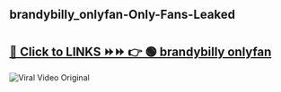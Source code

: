 
 ## brandybilly_onlyfan-Only-Fans-Leaked

# <h2><a href="https://clipsfans.com/brandybilly_onlyfan&ref=git">🔗 Click to LINKS ⏩⏩ 👉 🟢 brandybilly onlyfan </a></h2>

<a href="https://clipsfans.com/brandybilly_onlyfan&ref=git" rel="nofollow" data-target="animated-image.originalLink"><img src="https://i.ibb.co.com/xMMVF88/686577567.gif" alt="Viral Video Original" style="max-width: 100%; display: inline-block;" data-target="animated-image.originalImage"></a>
